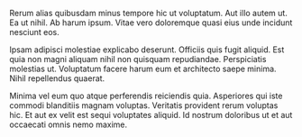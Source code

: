 Rerum alias quibusdam minus tempore hic ut voluptatum. Aut illo autem ut. Ea ut nihil. Ab harum ipsum. Vitae vero doloremque quasi eius unde incidunt nesciunt eos.
 Ipsam adipisci molestiae explicabo deserunt. Officiis quis fugit aliquid. Est quia non magni aliquam nihil non quisquam repudiandae. Perspiciatis molestias ut. Voluptatum facere harum eum et architecto saepe minima. Nihil repellendus quaerat.
 Minima vel eum quo atque perferendis reiciendis quia. Asperiores qui iste commodi blanditiis magnam voluptas. Veritatis provident rerum voluptas hic. Et aut ex velit est sequi voluptates aliquid. Id nostrum doloribus ut et aut occaecati omnis nemo maxime.